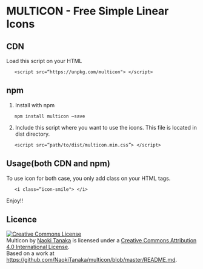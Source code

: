 # MULTICON - Free Simple Linear Icons

<h2>CDN</h2>

Load this script on your HTML

```
   <script src=“https://unpkg.com/multicon"> </script>
```

<h2>npm</h2>

1. Install with npm

```
   npm install multicon —save
```

2. Include this script where you want to use the icons. This file is located in dist directory.

```
   <script src=“path/to/dist/multicon.min.css”> </script>
```

<h2>Usage(both CDN and npm)</h2>

To use icon for both case, you only add class on your HTML tags.

```
   <i class=“icon-smile"> </i>
```

Enjoy!!

<h2>Licence</h2>
<a rel="license" href="http://creativecommons.org/licenses/by/4.0/"><img alt="Creative Commons License" style="border-width:0" src="https://i.creativecommons.org/l/by/4.0/88x31.png" /></a><br /><span xmlns:dct="http://purl.org/dc/terms/" property="dct:title">Multicon</span> by <a xmlns:cc="http://creativecommons.org/ns#" href="https://github.com/NaokiTanaka/multicon/blob/master/README.md" property="cc:attributionName" rel="cc:attributionURL">Naoki Tanaka</a> is licensed under a <a rel="license" href="http://creativecommons.org/licenses/by/4.0/">Creative Commons Attribution 4.0 International License</a>.<br />Based on a work at <a xmlns:dct="http://purl.org/dc/terms/" href="https://github.com/NaokiTanaka/multicon/blob/master/README.md" rel="dct:source">https://github.com/NaokiTanaka/multicon/blob/master/README.md</a>.
